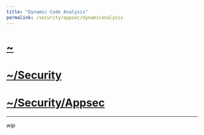 ```yaml
---
title: "Dynamic Code Analysis"
permalink: /security/appsec/dynamicanalysis
---
```



# [~](../../../README.md)

# [~/Security](../../security.md)

# [~/Security/Appsec](../appsec.md)

---

_wip_
